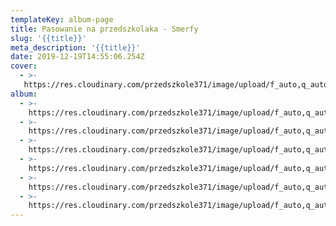 ```yaml
---
templateKey: album-page
title: Pasowanie na przedszkolaka - Smerfy
slug: '{{title}}'
meta_description: '{{title}}'
date: 2019-12-19T14:55:06.254Z
cover: 
  - >-
   https://res.cloudinary.com/przedszkole371/image/upload/f_auto,q_auto/c_fill,w_1200/v1576767222/Albumy%20zdj%C4%99%C4%87/2019/pasowanie/sy6pmvlilqr17rxixkwr.jpg
album:
  - >-
    https://res.cloudinary.com/przedszkole371/image/upload/f_auto,q_auto/c_fill,w_1200/v1576767225/Albumy%20zdj%C4%99%C4%87/2019/pasowanie/ybfxmbr6cu4fmwxvmkrw.jpg
  - >-
    https://res.cloudinary.com/przedszkole371/image/upload/f_auto,q_auto/c_fill,w_1200/v1576767224/Albumy%20zdj%C4%99%C4%87/2019/pasowanie/hwtx0g14q7jlywbedkd6.jpg
  - >-
    https://res.cloudinary.com/przedszkole371/image/upload/f_auto,q_auto/c_fill,w_1200/v1576767223/Albumy%20zdj%C4%99%C4%87/2019/pasowanie/kte8whgp45hm6ki0gsxu.jpg
  - >-
    https://res.cloudinary.com/przedszkole371/image/upload/f_auto,q_auto/c_fill,w_1200/v1576767223/Albumy%20zdj%C4%99%C4%87/2019/pasowanie/etrhpyontckavpqhcl6w.jpg
  - >-
    https://res.cloudinary.com/przedszkole371/image/upload/f_auto,q_auto/c_fill,w_1200/v1576767222/Albumy%20zdj%C4%99%C4%87/2019/pasowanie/anp9xvwcvtlpxzgrgnes.jpg
  - >-
    https://res.cloudinary.com/przedszkole371/image/upload/f_auto,q_auto/c_fill,w_1200/v1576767222/Albumy%20zdj%C4%99%C4%87/2019/pasowanie/sy6pmvlilqr17rxixkwr.jpg
---
```


